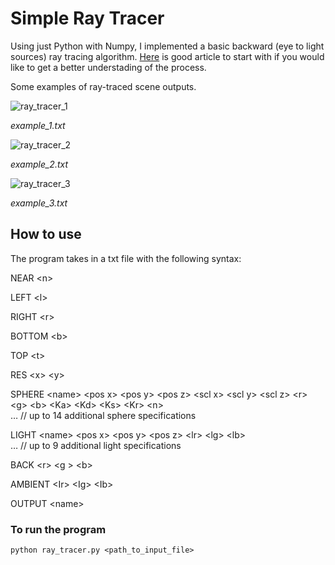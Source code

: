 # Simple Ray Tracer

Using just Python with Numpy, I implemented a basic backward (eye to light sources) ray tracing algorithm. 
[Here](https://en.wikipedia.org/wiki/Ray_tracing_(graphics)) is good article to start with if you would like to get a better understading of the process.


Some examples of ray-traced scene outputs.


![ray_tracer_1](https://user-images.githubusercontent.com/48743548/206934063-838027b4-e46b-44be-aafb-0e5393447bf6.PNG)

*example_1.txt*

![ray_tracer_2](https://user-images.githubusercontent.com/48743548/206934064-caf3726c-f1e8-4a78-a485-b9d6e569adf1.PNG)

*example_2.txt*

![ray_tracer_3](https://user-images.githubusercontent.com/48743548/206934065-c0c567a4-34e4-4124-8d8f-c6f643526900.PNG)

*example_3.txt*

## How to use

The program takes in a txt file with the following syntax:

NEAR \<n>

LEFT \<l>

RIGHT \<r>

BOTTOM \<b>

TOP \<t>

RES \<x> \<y>

SPHERE \<name> \<pos x> \<pos y> \<pos z> \<scl x> \<scl y> \<scl z> \<r> \<g> \<b> \<Ka> \<Kd> \<Ks> \<Kr> \<n>\
… // up to 14 additional sphere specifications

LIGHT \<name> \<pos x> \<pos y> \<pos z> \<lr> \<lg> \<lb>\
… // up to 9 additional light specifications

BACK \<r> \<g > \<b>

AMBIENT \<Ir> \<Ig> \<Ib>

OUTPUT \<name>

### To run the program
````
python ray_tracer.py <path_to_input_file>
````
